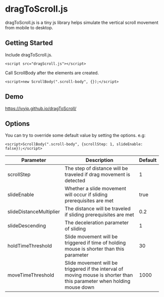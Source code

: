 # dragToScroll.js

dragToScroll.js is a tiny js library helps simulate the vertical scroll movement from mobile to desktop.

## Getting Started

Include dragToScroll.js.
```
<script src="dragScroll.js"></script>
```

Call ScrollBody after the elements are created.
```
<script>new ScrollBody(".scroll-body", {});</script>
```

## Demo
https://ivyip.github.io/dragToScroll/

## Options
You can try to override some default value by setting the options.
e.g:
```
<script>ScrollBody(".scroll-body", {scrollStep: 1, slideEnable: false});</script>
```

| Parameter | Description | Default |
| --- | --- | --- |
| scrollStep | The step of distance will be traveled if drag movement is detected | 1 |
| slideEnable | Whether a slide movement will occur if sliding prerequisites are met| true |
| slideDistanceMultiplier | The distance will be traveled if sliding prerequisites are met | 0.2 |
| slideDescending | The deceleration parameter of sliding | 1 |
| holdTimeThreshold | Slide movement will be triggered if time of holding mouse is shorter than this parameter | 30 |
| moveTimeThreshold | Slide movement will be triggered if the interval of moving mouse is shorter than this parameter when holding mouse down | 1000 |